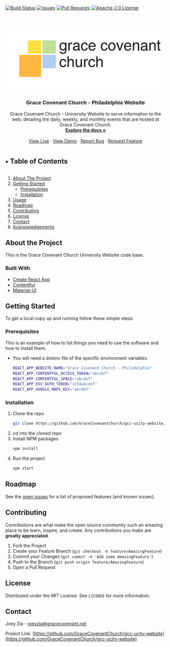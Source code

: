 [![Build Status][build-shield]][build-url]
[![Issues][issues-shield]][issues-url]
[![Pull Requests][pull-request-shield]][pull-request-url]
[![Apache-2.0 License][license-shield]][license-url]

<br />
<p align="center">
  <a href="https://github.com/GraceCovenantChurch/gcc-ucity-website">
    <img src="/src/static/gcclogo-black.png" alt="Logo">
  </a>

  <h3 align="center">Grace Covenant Church - Philadelphia Website</h3>

  <p align="center">
    Grace Covenant Church - University Website to serve information to the web, detailing the daily, weekly, and monthly events that are hosted at Grace Covenant Church.
    <br />
    <a href="https://github.com/GraceCovenantChurch/gcc-ucity-website"><strong>Explore the docs »</strong></a>
    <br />
    <br />
    <a href="https://ucity.gracecovenant.net">View Live</a>
    ·
    <a href="https://develop.gracecovenant.net">View Demo</a>
    ·
    <a href="https://github.com/GraceCovenantChurch/gcc-ucity-website/issues">Report Bug</a>
    ·
    <a href="https://github.com/GraceCovenantChurch/gcc-ucity-website/issues">Request Feature</a>
  </p>
</p>

<!-- TABLE OF CONTENTS -->
<details open="open">
  <summary><h2 style="display: inline-block">Table of Contents</h2></summary>
  <ol>
    <li>
      <a href="#about-the-project">About The Project</a>
    </li>
    <li>
      <a href="#getting-started">Getting Started</a>
      <ul>
        <li><a href="#prerequisites">Prerequisites</a></li>
        <li><a href="#installation">Installation</a></li>
      </ul>
    </li>
    <li><a href="#usage">Usage</a></li>
    <li><a href="#roadmap">Roadmap</a></li>
    <li><a href="#contributing">Contributing</a></li>
    <li><a href="#license">License</a></li>
    <li><a href="#contact">Contact</a></li>
    <li><a href="#acknowledgements">Acknowledgements</a></li>
  </ol>
</details>

## About the Project

This is the Grace Covenant Church University Website code base.

### Built With

- [Create React App](https://reactjs.org/docs/create-a-new-react-app.html)
- [Contentful](https://www.contentful.com/)
- [Material-UI](https://material-ui.com/)

<!-- GETTING STARTED -->

## Getting Started

To get a local copy up and running follow these simple steps.

### Prerequisites

This is an example of how to list things you need to use the software and how to install them.

- You will need a dotenv file of the specific environment variables

  ```sh
  REACT_APP_WEBSITE_NAME="Grace Covenant Church - Philadelphia"
  REACT_APP_CONTENTFUL_ACCESS_TOKEN="abcdef"
  REACT_APP_CONTENTFUL_SPACE="abcdef"
  REACT_APP_ESV_AUTH_TOKEN="1234abcdef"
  REACT_APP_GOOGLE_MAPS_KEY="abcdef"

  ```

### Installation

1. Clone the repo
   ```sh
   git clone https://github.com/GraceCovenantChurch/gcc-ucity-website.git
   ```
2. cd into the cloned repo
3. Install NPM packages
   ```sh
   npm install
   ```
4. Run the project
   ```sh
   npm start
   ```
   <!-- ROADMAP -->

## Roadmap

See the [open issues](https://github.com/GraceCovenantChurch/gcc-ucity-website/issues) for a list of proposed features (and known issues).

<!-- CONTRIBUTING -->

## Contributing

Contributions are what make the open source community such an amazing place to be learn, inspire, and create. Any contributions you make are **greatly appreciated**.

1. Fork the Project
2. Create your Feature Branch (`git checkout -b feature/AmazingFeature`)
3. Commit your Changes (`git commit -m 'Add some AmazingFeature'`)
4. Push to the Branch (`git push origin feature/AmazingFeature`)
5. Open a Pull Request

<!-- LICENSE -->

## License

Distributed under the MIT License. See `LICENSE` for more information.

<!-- CONTACT -->

## Contact

Joey Zia - [joeyzia@gracecovenant.net](mailto:joeyzia@gracecovenant.net)

Project Link: [https://github.com/GraceCovenantChurch/gcc-ucity-website](https://github.com/GraceCovenantChurch/gcc-ucity-website)

<!-- MARKDOWN LINKS & IMAGES -->
<!-- https://www.markdownguide.org/basic-syntax/#reference-style-links -->

[build-shield]: https://img.shields.io/travis/com/GraceCovenantChurch/gcc-ucity-website
[build-url]: https://github.com/GraceCovenantChurch/gcc-ucity-website
[issues-shield]: https://img.shields.io/github/issues/GraceCovenantChurch/gcc-ucity-website
[issues-url]: https://github.com/GraceCovenantChurch/repo/issues
[pull-request-shield]: https://img.shields.io/github/issues-pr/GraceCovenantChurch/gcc-ucity-website
[pull-request-url]: https://github.com/GraceCovenantChurch/gcc-ucity-website/pulls
[license-shield]: https://img.shields.io/github/license/GraceCovenantChurch/gcc-ucity-website
[license-url]: https://github.com/GraceCovenantChurch/gcc-ucity-website/blob/master/LICENSE
